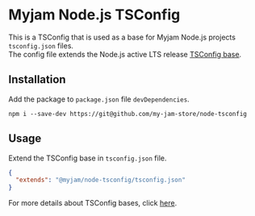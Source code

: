 # Myjam Node.js TSConfig

This is a TSConfig that is used as a base for Myjam Node.js projects `tsconfig.json` files.  
The config file extends the Node.js active LTS release [TSConfig base](https://www.npmjs.com/package/@tsconfig/node16).

## Installation

Add the package to `package.json` file `devDependencies`.

```shell
npm i --save-dev https://git@github.com/my-jam-store/node-tsconfig
```

## Usage

Extend the TSConfig base in `tsconfig.json` file.

```json
{
  "extends": "@myjam/node-tsconfig/tsconfig.json"
}
```

For more details about TSConfig bases, click [here](https://www.typescriptlang.org/docs/handbook/tsconfig-json.html#tsconfig-bases).
